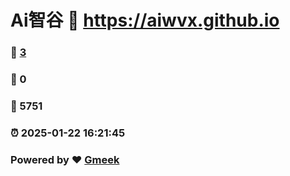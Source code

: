 # Ai智谷 :link: https://aiwvx.github.io 
### :page_facing_up: [3](https://aiwvx.github.io/tag.html) 
### :speech_balloon: 0 
### :hibiscus: 5751 
### :alarm_clock: 2025-01-22 16:21:45 
### Powered by :heart: [Gmeek](https://github.com/Meekdai/Gmeek)
